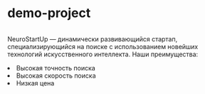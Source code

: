 # demo-project
<img src="https://camo.githubusercontent.com/79ee96a8b8fa098c44d1ca302006f24d008408a1c22fc13260437214d705a23d/68747470733a2f2f6e65746f6c6f67792d636f64652e6769746875622e696f2f6769742d686f6d65776f726b732f696e74726f64756374696f6e2f6173736574732f6c6f676f2e706e67" alt="" data-canonical-src="https://netology-code.github.io/git-homeworks/introduction/assets/logo.png" style="max-width: 100%;">
<p>NeuroStartUp — динамически развивающийся стартап, специализирующийся на поиске с использованием новейших технологий искусственного интеллекта.
Наши преимущества:</p>
<li>Высокая точность поиска</li>
<li>Высокая скорость поиска</li>
<li>Низкая цена</li>
